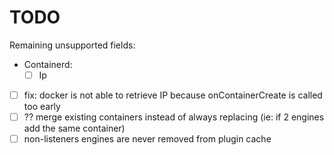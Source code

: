 # TODO

Remaining unsupported fields:
* Containerd:
  - [ ] Ip

- [ ] fix: docker is not able to retrieve IP because onContainerCreate is called too early
- [ ] ?? merge existing containers instead of always replacing (ie: if 2 engines add the same container)
- [ ] non-listeners engines are never removed from plugin cache